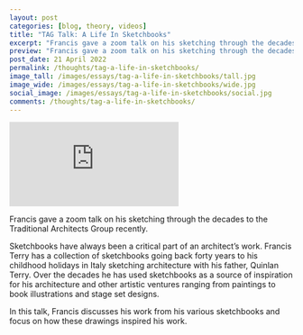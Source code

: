 ```yaml
---
layout: post
categories: [blog, theory, videos]
title: "TAG Talk: A Life In Sketchbooks"
excerpt: "Francis gave a zoom talk on his sketching through the decades to the Traditional Architects Group recently."
preview: "Francis gave a zoom talk on his sketching through the decades to the Traditional Architects Group recently. Sketchbooks have always been a critical part of an architect’s work. Francis Terry has a collection of sketchbooks going back forty years to his childhood holidays in Italy sketching architecture with his father, Quinlan Terry. Over the decades he has used sketchbooks as a source of inspiration for his architecture and other artistic ventures ranging from paintings to book illustrations and stage set designs. In this talk, Francis discusses his work from his various sketchbooks and focus on how these drawings inspired his work."
post_date: 21 April 2022
permalink: /thoughts/tag-a-life-in-sketchbooks/
image_tall: /images/essays/tag-a-life-in-sketchbooks/tall.jpg
image_wide: /images/essays/tag-a-life-in-sketchbooks/wide.jpg
social_image: /images/essays/tag-a-life-in-sketchbooks/social.jpg
comments: /thoughts/tag-a-life-in-sketchbooks/
---
```


<div class="videoWrapper">
	<iframe src="https://www.youtube.com/embed/KBDhmRNmHFU" frameborder="0" allow="autoplay; encrypted-media" allowfullscreen></iframe>
</div> 

Francis gave a zoom talk on his sketching through the decades to the Traditional Architects Group recently.

Sketchbooks have always been a critical part of an architect’s work. Francis Terry has a collection of sketchbooks going back forty years to his childhood holidays in Italy sketching architecture with his father, Quinlan Terry. Over the decades he has used sketchbooks as a source of inspiration for his architecture and other artistic ventures ranging from paintings to book illustrations and stage set designs.

In this talk, Francis discusses his work from his various sketchbooks and focus on how these drawings inspired his work.